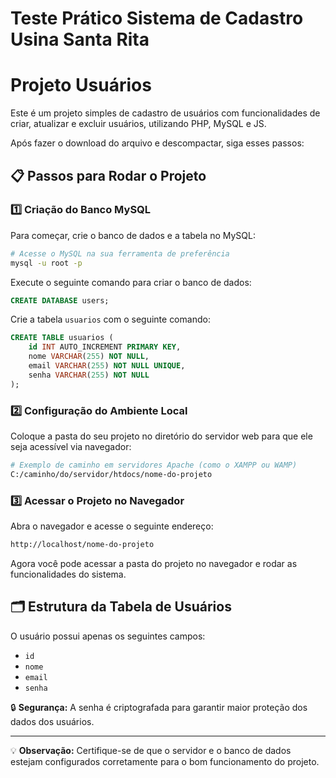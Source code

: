 ﻿# Teste Prático Sistema de Cadastro Usina Santa Rita
 # Projeto Usuários

Este é um projeto simples de cadastro de usuários com funcionalidades de criar, atualizar e excluir usuários, utilizando PHP, MySQL e JS.

Após fazer o download do arquivo e descompactar, siga esses passos:

## 📋 Passos para Rodar o Projeto

### 1️⃣ Criação do Banco MySQL

Para começar, crie o banco de dados e a tabela no MySQL:

```bash
# Acesse o MySQL na sua ferramenta de preferência
mysql -u root -p
```

Execute o seguinte comando para criar o banco de dados:

```sql
CREATE DATABASE users;
```

Crie a tabela `usuarios` com o seguinte comando:

```sql
CREATE TABLE usuarios (
    id INT AUTO_INCREMENT PRIMARY KEY,
    nome VARCHAR(255) NOT NULL,
    email VARCHAR(255) NOT NULL UNIQUE,
    senha VARCHAR(255) NOT NULL
);
```

### 2️⃣ Configuração do Ambiente Local

Coloque a pasta do seu projeto no diretório do servidor web para que ele seja acessível via navegador:

```bash
# Exemplo de caminho em servidores Apache (como o XAMPP ou WAMP)
C:/caminho/do/servidor/htdocs/nome-do-projeto
```

### 3️⃣ Acessar o Projeto no Navegador

Abra o navegador e acesse o seguinte endereço:

```bash
http://localhost/nome-do-projeto
```

Agora você pode acessar a pasta do projeto no navegador e rodar as funcionalidades do sistema.

## 🗂️ Estrutura da Tabela de Usuários

O usuário possui apenas os seguintes campos:

- `id`
- `nome`
- `email`
- `senha`

🔒 **Segurança:** A senha é criptografada para garantir maior proteção dos dados dos usuários.

---

💡 **Observação:** Certifique-se de que o servidor e o banco de dados estejam configurados corretamente para o bom funcionamento do projeto.


